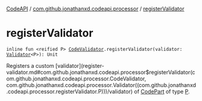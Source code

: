 [CodeAPI](../index.md) / [com.github.jonathanxd.codeapi.processor](index.md) / [registerValidator](.)

# registerValidator

`inline fun <reified P> `[`CodeValidator`](-code-validator/index.md)`.registerValidator(validator: `[`Validator`](-validator/index.md)`<P>): Unit`

Registers a custom [validator](register-validator.md#com.github.jonathanxd.codeapi.processor$registerValidator(com.github.jonathanxd.codeapi.processor.CodeValidator, com.github.jonathanxd.codeapi.processor.Validator((com.github.jonathanxd.codeapi.processor.registerValidator.P)))/validator) of [CodePart](../com.github.jonathanxd.codeapi/-code-part/index.md) of type [P](#).

